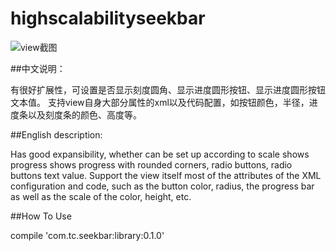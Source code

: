 # highscalabilityseekbar

![view截图](https://github.com/389273716/highscalabilityseekbar/blob/master/app/src/main/res/mipmap-mdpi/demo.jpg)

##中文说明：

有很好扩展性，可设置是否显示刻度圆角、显示进度圆形按钮、显示进度圆形按钮文本值。
支持view自身大部分属性的xml以及代码配置，如按钮颜色，半径，进度条以及刻度条的颜色、高度等。


##English description:

Has good expansibility, whether can be set up according to scale shows progress shows progress with rounded corners, radio buttons, radio buttons text value.
Support the view itself most of the attributes of the XML configuration and code, such as the button color, radius, the progress bar as well as the scale of the color, height, etc.

##How To Use

compile 'com.tc.seekbar:library:0.1.0'
